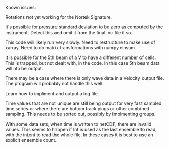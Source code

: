 Known issues:

Rotations not yet working for the Nortek Signature.

It's possible for pressure standard deviation to be zero as computed by the instrument.  Detect this and omit it from the final .nc file if so.

This code will likely run very slowly.  Need to restructure to make use of xarray.  Need to do matrix transformations with numpy.einsum

It is possible for the 5th beam of a V to have a different number of cells.  This is trapped, but not dealt with, in the code.  In this case 5th beam data will nto be output.

There may be a case where there is only wave data in a Velocity output file.  The program will probably not handle this well.

Learn how to impliment and output a log file.

Time values that are not unique are still being output for very fast sampled time series or where there are bottom track pings or other combined sampling.  This needs to be sorted out, possibly by implmenting groups.

With some data sets, when time is written to netCDF, there are invalid values.  This seems to happen if Inf is used as the last ensemble to read, with the intent to read the whole file.  In these cases it is best to use an explicit ensemble count. 